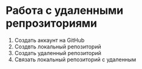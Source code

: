 # **Работа с удаленными репрозиториями**
1. Создать аккаунт на GitHub
2. Cоздвть локальный репозиторий
3. Создать удаленный репозиторий
4. Связать локальный репозиторий с удаленным

